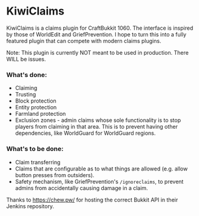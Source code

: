 # KiwiClaims
KiwiClaims is a claims plugin for CraftBukkit 1060. The interface is inspired by those of WorldEdit and GriefPrevention. I hope to turn this into a fully featured plugin that can compete with modern claims plugins.

Note: This plugin is currently NOT meant to be used in production. There WILL be issues.

### What's done:
 * Claiming
 * Trusting
 * Block protection
 * Entity protection
 * Farmland protection
 * Exclusion zones - admin claims whose sole functionality is to stop players from claiming in that area. This is to prevent having other dependencies, like WorldGuard for WorldGuard regions.

### What's to be done:
 * Claim transferring
 * Claims that are configurable as to what things are allowed (e.g. allow button presses from outsiders).
 * Safety mechanism, like GriefPrevention's `/ignoreclaims`, to prevent admins from accidentally causing damage in a claim.

Thanks to https://chew.pw/ for hosting the correct Bukkit API in their Jenkins repository.
